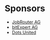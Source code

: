 # Sponsors

* [JobRouter AG](https://www.jobrouter.de)
* [bitExpert AG](https://www.bitExpert.de)
* [Dots United](https://dotsunited.de/)
